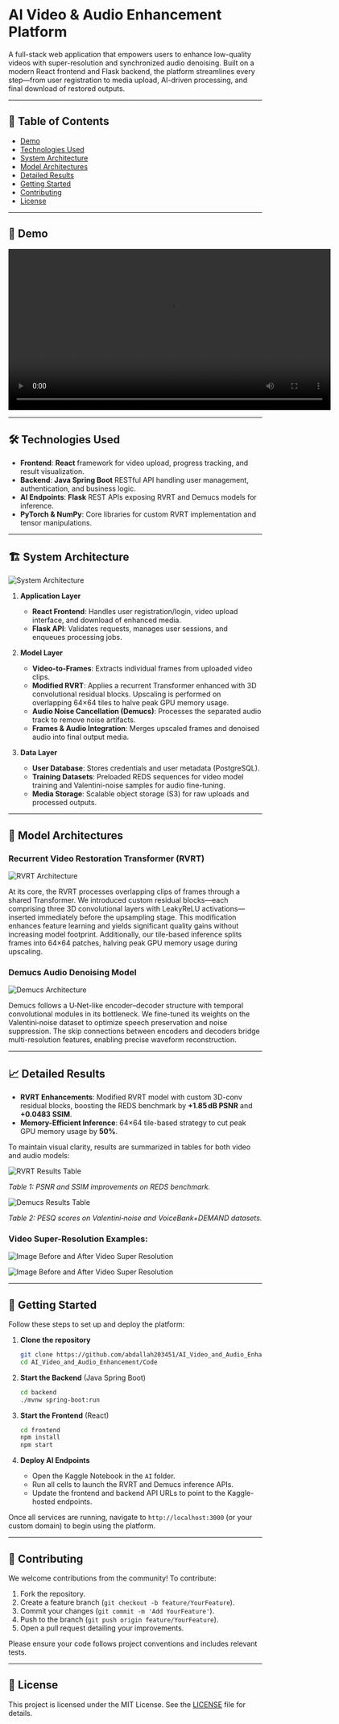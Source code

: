 # AI Video & Audio Enhancement Platform

A full-stack web application that empowers users to enhance low-quality videos with super-resolution and synchronized audio denoising. Built on a modern React frontend and Flask backend, the platform streamlines every step—from user registration to media upload, AI-driven processing, and final download of restored outputs.

---

## 📑 Table of Contents

- [Demo](#-demo)
- [Technologies Used](#-technologies-used)
- [System Architecture](#-system-architecture)
- [Model Architectures](#-model-architectures)
- [Detailed Results](#-detailed-results)
- [Getting Started](#-getting-started)
- [Contributing](#-contributing)
- [License](#-license)

---

## 🎥 Demo

<video width="640" controls>
  <source src="Media/Demo.mp4" type="video/mp4" />
  Your browser does not support the video tag.
</video>

---

## 🛠️ Technologies Used

- **Frontend**: **React** framework for video upload, progress tracking, and result visualization.
- **Backend**: **Java Spring Boot** RESTful API handling user management, authentication, and business logic.
- **AI Endpoints**: **Flask** REST APIs exposing RVRT and Demucs models for inference.
- **PyTorch & NumPy**: Core libraries for custom RVRT implementation and tensor manipulations.

---

## 🏗️ System Architecture

![System Architecture](Media/System_Architecture.png)

1. **Application Layer**

   - **React Frontend**: Handles user registration/login, video upload interface, and download of enhanced media.
   - **Flask API**: Validates requests, manages user sessions, and enqueues processing jobs.

2. **Model Layer**

   - **Video-to-Frames**: Extracts individual frames from uploaded video clips.
   - **Modified RVRT**: Applies a recurrent Transformer enhanced with 3D convolutional residual blocks. Upscaling is performed on overlapping 64×64 tiles to halve peak GPU memory usage.
   - **Audio Noise Cancellation (Demucs)**: Processes the separated audio track to remove noise artifacts.
   - **Frames & Audio Integration**: Merges upscaled frames and denoised audio into final output media.

3. **Data Layer**

   - **User Database**: Stores credentials and user metadata (PostgreSQL).
   - **Training Datasets**: Preloaded REDS sequences for video model training and Valentini-noise samples for audio fine-tuning.
   - **Media Storage**: Scalable object storage (S3) for raw uploads and processed outputs.

---

## 🧠 Model Architectures

### Recurrent Video Restoration Transformer (RVRT)

![RVRT Architecture](Media/RVRT_Architecture.png)

At its core, the RVRT processes overlapping clips of frames through a shared Transformer. We introduced custom residual blocks—each comprising three 3D convolutional layers with LeakyReLU activations—inserted immediately before the upsampling stage. This modification enhances feature learning and yields significant quality gains without increasing model footprint. Additionally, our tile-based inference splits frames into 64×64 patches, halving peak GPU memory usage during upscaling.

### Demucs Audio Denoising Model

![Demucs Architecture](Media/Demucs_Architecture.png)

Demucs follows a U‑Net-like encoder–decoder structure with temporal convolutional modules in its bottleneck. We fine-tuned its weights on the Valentini‑noise dataset to optimize speech preservation and noise suppression. The skip connections between encoders and decoders bridge multi-resolution features, enabling precise waveform reconstruction.

---

## 📈 Detailed Results

- **RVRT Enhancements**: Modified RVRT model with custom 3D-conv residual blocks, boosting the REDS benchmark by **+1.85 dB PSNR** and **+0.0483 SSIM**.
- **Memory-Efficient Inference**: 64×64 tile-based strategy to cut peak GPU memory usage by **50%**.

To maintain visual clarity, results are summarized in tables for both video and audio models:

![RVRT Results Table](Media/RVRT_Results.png)

_Table 1: PSNR and SSIM improvements on REDS benchmark._

![Demucs Results Table](Media/Demucs_Results.png)

_Table 2: PESQ scores on Valentini‑noise and VoiceBank+DEMAND datasets._

### Video Super-Resolution Examples:

![Image Before and After Video Super Resolution](Media/Visual_Results_1.png)

![Image Before and After Video Super Resolution](Media/Visual_Results_2.png)

---

## 🚀 Getting Started

Follow these steps to set up and deploy the platform:

1. **Clone the repository**

   ```bash
   git clone https://github.com/abdallah203451/AI_Video_and_Audio_Enhancement
   cd AI_Video_and_Audio_Enhancement/Code
   ```

2. **Start the Backend** (Java Spring Boot)

   ```bash
   cd backend
   ./mvnw spring-boot:run
   ```

3. **Start the Frontend** (React)

   ```bash
   cd frontend
   npm install
   npm start
   ```

4. **Deploy AI Endpoints**

   - Open the Kaggle Notebook in the `AI` folder.
   - Run all cells to launch the RVRT and Demucs inference APIs.
   - Update the frontend and backend API URLs to point to the Kaggle-hosted endpoints.

Once all services are running, navigate to `http://localhost:3000` (or your custom domain) to begin using the platform.

---

## 🤝 Contributing

We welcome contributions from the community! To contribute:

1. Fork the repository.
2. Create a feature branch (`git checkout -b feature/YourFeature`).
3. Commit your changes (`git commit -m 'Add YourFeature'`).
4. Push to the branch (`git push origin feature/YourFeature`).
5. Open a pull request detailing your improvements.

Please ensure your code follows project conventions and includes relevant tests.

---

## 📜 License

This project is licensed under the MIT License. See the [LICENSE](LICENSE) file for details.
